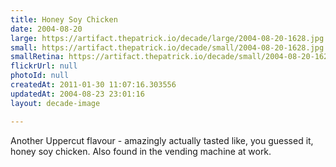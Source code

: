 ```yaml
---
title: Honey Soy Chicken
date: 2004-08-20
large: https://artifact.thepatrick.io/decade/large/2004-08-20-1628.jpg
small: https://artifact.thepatrick.io/decade/small/2004-08-20-1628.jpg
smallRetina: https://artifact.thepatrick.io/decade/small/2004-08-20-1628@2x.jpg
flickrUrl: null
photoId: null
createdAt: 2011-01-30 11:07:16.303556
updatedAt: 2004-08-23 23:01:16
layout: decade-image

---
```

Another Uppercut flavour - amazingly actually tasted like, you guessed it, honey soy chicken. Also found in the vending machine at work.
